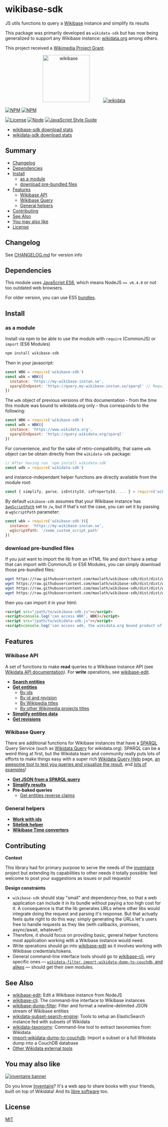 # wikibase-sdk

JS utils functions to query a [Wikibase](http://wikiba.se) instance and simplify its results

This package was primarily developed as `wikidata-sdk` but has now being generalized to support any Wikibase instance: [wikidata.org](https://www.wikidata.org) among others.

This project received a [Wikimedia Project Grant](https://meta.wikimedia.org/wiki/Grants:Project/WikidataJS).

<div align="center">
  <a href="https://wikiba.se"><img height="150" src="https://raw.githubusercontent.com/maxlath/wikibase-sdk/main/assets/wikibase.png" alt="wikibase"></a>
  <!-- yeay hacky margin \o/ -->
  &nbsp;&nbsp;&nbsp;&nbsp;&nbsp;&nbsp;&nbsp;&nbsp;&nbsp;
  <a href="https://wikidata.org"><img src="https://raw.githubusercontent.com/maxlath/wikibase-sdk/main/assets/wikidata.jpg" alt="wikidata"></a>
</div>

[![NPM](https://nodei.co/npm/wikibase-sdk.png?stars&downloads&downloadRank)](https://npmjs.com/package/wikibase-sdk/)
[![NPM](https://nodei.co/npm/wikidata-sdk.png?stars&downloads&downloadRank)](https://npmjs.com/package/wikidata-sdk/)

[![License](https://img.shields.io/badge/license-MIT-blue.svg)](https://opensource.org/licenses/MIT)
[![Node](https://img.shields.io/badge/node-%3E=%20v6.4.0-brightgreen.svg)](http://nodejs.org)
[![JavaScript Style Guide](https://img.shields.io/badge/code%20style-standard-brightgreen.svg)](http://standardjs.com/)

* [wikibase-sdk download stats](https://npm-stat.com/charts.html?package=wikibase-sdk)
* [wikidata-sdk download stats](https://npm-stat.com/charts.html?package=wikidata-sdk)

## Summary

<!-- START doctoc generated TOC please keep comment here to allow auto update -->
<!-- DON'T EDIT THIS SECTION, INSTEAD RE-RUN doctoc TO UPDATE -->

- [Changelog](#changelog)
- [Dependencies](#dependencies)
- [Install](#install)
  - [as a module](#as-a-module)
  - [download pre-bundled files](#download-pre-bundled-files)
- [Features](#features)
  - [Wikibase API](#wikibase-api)
  - [Wikibase Query](#wikibase-query)
  - [General helpers](#general-helpers)
- [Contributing](#contributing)
- [See Also](#see-also)
- [You may also like](#you-may-also-like)
- [License](#license)

<!-- END doctoc generated TOC please keep comment here to allow auto update -->

## Changelog
See [CHANGELOG.md](CHANGELOG.md) for version info

## Dependencies
This module uses [JavaScript ES6](https://en.wikipedia.org/wiki/ECMAScript#6th_Edition_-_ECMAScript_2015), which means NodeJS `>= v6.4.0` or not too outdated web browsers.

For older version, you can use ES5 [bundles](#download-pre-bundled-files).

## Install
### as a module
Install via npm to be able to use the module with `require` (CommonJS) or `import` (ES6 Modules)
```sh
npm install wikibase-sdk
```
Then in your javascript:
```js
const WBK = require('wikibase-sdk')
const wbk = WBK({
  instance: 'https://my-wikibase-instan.se',
  sparqlEndpoint: 'https://query.my-wikibase-instan.se/sparql' // Required to use `sparqlQuery` and `getReverseClaims` functions, optional otherwise
})
```
The `wdk` object of previous versions of this documentation - from the time this module was bound to wikidata.org only - thus corresponds to the following:
```js
const WBK = require('wikibase-sdk')
const wdk = WBK({
  instance: 'https://www.wikidata.org',
  sparqlEndpoint: 'https://query.wikidata.org/sparql'
})
```
For convenience, and for the sake of retro-compatibility, that same `wdk` object can be obtain directly from the `wikidata-sdk` package:
```js
// After having run `npm install wikidata-sdk`
const wdk = require('wikidata-sdk')
```
and instance-independant helper functions are directly available from the module root:
```js
const { simplify, parse, isEntityId, isPropertyId, ... } = require('wikibase-sdk')
```

By default `wikibase-sdk` assumes that your Wikibase instance has [`$wgScriptPath`](https://www.mediawiki.org/wiki/Manual:$wgScriptPath) set to `/w`, but if that's not the case, you can set it by passing a `wgScriptPath` parameter:
```js
const wbk = require('wikibase-sdk')({
  instance: 'https://my-wikibase-instan.se',
  wgScriptPath: '/some_custom_script_path'
})
```

### download pre-bundled files
If you just want to import the lib from an HTML file and don't have a setup that can import with CommonJS or ES6 Modules, you can simply download those pre-bundled files:
```sh
wget https://raw.githubusercontent.com/maxlath/wikibase-sdk/dist/dist/wikibase-sdk.js
wget https://raw.githubusercontent.com/maxlath/wikibase-sdk/dist/dist/wikidata-sdk.js
wget https://raw.githubusercontent.com/maxlath/wikibase-sdk/dist/dist/wikibase-sdk.min.js
wget https://raw.githubusercontent.com/maxlath/wikibase-sdk/dist/dist/wikidata-sdk.min.js
```

then you can import it in your html:
```html
<script src="/path/to/wikibase-sdk.js"></script>
<script>console.log('can access WBK', WBK)</script>
<script src="/path/to/wikidata-sdk.js"></script>
<script>console.log('can access wdk, the wikidata.org bound product of WBK', wdk)</script>
```

## Features
### Wikibase API
A set of functions to make **read** queries to a Wikibase instance API (see [Wikidata API documentation](https://www.wikidata.org/w/api.php)).
For **write** operations, see [wikibase-edit](http://github.com/maxlath/wikibase-edit).

* **[Search entities](docs/search_entities.md)**
* **[Get entities](docs/get_entities.md)**
  * [By ids](docs/get_entities.md#by-ids)
  * [By id and revision](docs/get_entities.md#by-id-and-revision)
  * [By Wikipedia titles](docs/get_entities.md#by-wikipedia-titles)
  * [By other Wikimedia projects titles](docs/get_entities.md#by-other-wikimedia-projects-titles)
* **[Simplify entities data](docs/simplify_entities_data.md)**
* **[Get revisions](docs/get_revisions.md)**

### Wikibase Query
There are additional functions for Wikibase instances that have a [SPARQL](https://en.wikipedia.org/wiki/SPARQL) Query Service (such as [Wikidata Query](http://query.wikidata.org/) for wikidata.org). SPARQL can be a weird thing at first, but the Wikidata team and community really puts lots of efforts to make things easy with a super rich [Wikidata Query Help](https://www.wikidata.org/wiki/Wikidata:SPARQL_query_service/Wikidata_Query_Help) page, [an awesome tool to test you queries and visualize the result](https://query.wikidata.org/), and [lots of examples](https://www.wikidata.org/wiki/Special:MyLanguage/Wikidata:SPARQL_query_service/queries/examples)!

* **[Get JSON from a SPARQL query](docs/sparql_query.md)**
* **[Simplify results](docs/simplify_sparql_results.md)**
* **Pre-baked queries**
  * [Get entities reverse claims](docs/get_entities_reverse_claims.md)

### General helpers
  * **[Work with ids](docs/general_helpers.md#work-with-ids)**
  * **[Sitelink helper](docs/general_helpers.md#sitelink-helpers)**
  * **[Wikibase Time converters](docs/general_helpers.md#wikibase-time-converters)**

## Contributing
**Context**

This library had for primary purpose to serve the needs of the [inventaire](https://github.com/inventaire/inventaire) project but extending its capabilities to other needs it totally possible: feel welcome to post your suggestions as issues or pull requests!

**Design constraints**

* `wikibase-sdk` should stay "small" and dependency-free, so that a web application can include it in its bundle without paying a too high cost for it. A consequence is that the lib generates URLs where other libs would integrate doing the request and parsing it's response. But that actually feels quite right to do this way: simply generating the URLs let's users free to handle requests as they like (with callbacks, promises, async/await, whatever!)
* Therefore, it should focus on providing basic, general helper functions most application working with a Wikibase instance would need.
* Write operations should go into [wikibase-edit](https://github.com/maxlath/wikibase-edit) as it involves working with Wikibase credentials/tokens.
* General command-line interface tools should go to [wikibase-cli](https://github.com/maxlath/wikibase-cli), very specific ones — [`wikidata-filter`, `import-wikidata-dump-to-couchdb`, and alikes](#see-also) — should get their own modules.

## See Also
* [wikibase-edit](https://github.com/maxlath/wikibase-edit): Edit a Wikibase instance from NodeJS
* [wikibase-cli](https://github.com/maxlath/wikibase-cli): The command-line interface to Wikibase instances
* [wikibase-dump-filter](https://npmjs.com/package/wikibase-dump-filter): Filter and format a newline-delimited JSON stream of Wikibase entities
* [wikidata-subset-search-engine](https://github.com/inventaire/entities-search-engine/tree/wikidata-subset-search-engine): Tools to setup an ElasticSearch instance fed with subsets of Wikidata
* [wikidata-taxonomy](https://github.com/nichtich/wikidata-taxonomy): Command-line tool to extract taxonomies from Wikidata
* [import-wikidata-dump-to-couchdb](https://github.com/maxlath/import-wikidata-dump-to-couchdb): Import a subset or a full Wikidata dump into a CouchDB database
* [Other Wikidata external tools](https://www.wikidata.org/wiki/Wikidata:Tools/External_tools)

## You may also like

[![inventaire banner](https://inventaire.io/public/images/inventaire-brittanystevens-13947832357-CC-BY-lighter-blue-4-banner-500px.png)](https://inventaire.io)

Do you know [Inventaire](https://inventaire.io/)? It's a web app to share books with your friends, built on top of Wikidata! And its [libre software](http://github.com/inventaire/inventaire) too.

## License
[MIT](LICENSE.md)
